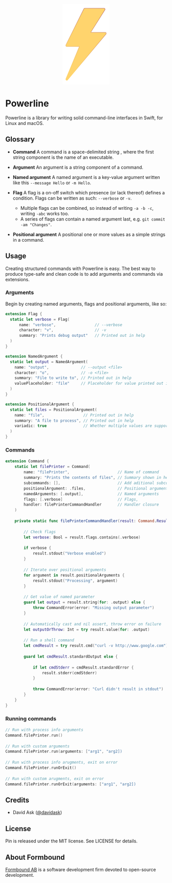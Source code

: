 <p align="center">

<img src="Images/header-image.png" height="250" />

</p>

# Powerline

Powerline is a library for writing solid command-line interfaces in Swift, for Linux and macOS.

## Glossary
* **Command**
   A command is a space-delimited string , where the first string component is the name of an executable.

* **Argument**
   An argument is a string component of a command.


* **Named argument**
   A named argument is a key-value argument written like this `--message Hello` or `-m Hello`.

* **Flag**
   A flag is a on-off switch which presence (or lack thereof) defines a condition. Flags can be written as such: `--verbose` or `-v`.

   * Multiple flags can be combined, so instead of writing `-a -b -c`, writing `-abc` works too.
   * A series of flags can contain a named argument last, e.g. `git commit -am "Changes"`.

* **Positional argument**
   A positional one or more values as a simple strings in a command.



## Usage
Creating structured commands with Powerline is easy. The best way to produce type-safe and clean code is to add arguments and commands via extensions.

### Arguments

Begin by creating named arguments, flags and positional arguments, like so:

```swift
extension Flag {
  static let verbose = Flag(
      name: "verbose",                 // --verbose
      character: "v",                  // -v
      summary: "Prints debug output"   // Printed out in help
  )
}
```

```swift
extension NamedArgument {
  static let output = NamedArgument(
    name: "output",              // --output <file>
    character: "o",              // -o <file>
    summary: "File to write to", // Printed out in help
    valuePlaceholder: "file"     // Placeholder for value printed out in help
  )
}
```

```swift
extension PositionalArgument {
  static let files = PositionalArgument(
  	name: "file",                 // Printed out in help
  	summary: "A file to process", // Printed out in help
  	variadic: true                // Whether multiple values are supported
  )
}
```

### Commands

```swift
extension Command {
    static let filePrinter = Command(
        name: "filePrinter",                     // Name of command
        summary: "Prints the contents of files", // Summary shown in help
        subcommands: [],                         // Add aditional subcommands if needed
        positionalArgument: .files,              // Positional arguments
        namedArguments: [.output],               // Named arguments
        flags: [.verbose]                        // Flags,
        handler: filePrinterCommandHandler       // Handler closure
    )
    
    private static func filePrinterCommandHandler(result: Command.Result) throws {
    
    	// Check flags
    	let verbose: Bool = result.flags.contains(.verbose)
    
    	if verbose {
    		result.stdout("Verbose enabled")
    	}
    	
    	// Iterate over positional arguments
    	for argument in result.positionalArguments {
    		result.stdout("Processing", argument)
    	}
    	
    	// Get value of named parameter
    	guard let output = result.string(for: .output) else {
    		throw CommandError(error: "Missing output parameter")
    	}
    	
    	// Automatically cast and nil assert, throw error on failure
		let outputOrThrow: Int = try result.value(for: .output)
		
		// Run a shell command
		let cmdResult = try result.cmd("curl -v http://www.google.com")
		
		guard let cmdResult.standardOutput else {
			
			if let cmdStderr = cmdResult.standardError {
				result.stderr(cmdStderr)
			}	
		
			throw CommandError(error: "Curl didn't result in stdout")
		}
    }
}
```

### Running commands
```swift
// Run with process info arguments
Command.filePrinter.run()

// Run with custom arguments
Command.filePrinter.run(arguments: ["arg1", "arg2])

// Run with process info arugments, exit on error
Command.filePrinter.runOrExit()

// Run with custom arugments, exit on error
Command.filePrinter.runOrExit(arguments: ["arg1", "arg2])
```

## Credits

- David Ask ([@davidask](https://github.com/davidask))

## License

Pin is released under the MIT license. See LICENSE for details.

## About Formbound

[Formbound AB](https://github.com/formbound) is a software development firm devoted to open-source development.